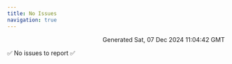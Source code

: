 ```yaml
---
title: No Issues
navigation: true
---
```


<p style="text-align:right;color:#cccs">
Generated Sat, 07 Dec 2024 11:04:42 GMT
</p>
<p>✅ No issues to report ✅</p>



